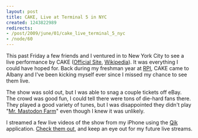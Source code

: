```yaml
--- 
layout: post
title: CAKE, Live at Terminal 5 in NYC
created: 1243822989
redirects:
- /post/2009/june/01/cake_live_terminal_5_nyc
- /node/60
---
```

This past Friday a few friends and I ventured in to New York City to see a live performance by CAKE (<a href="http://www.cakemusic.com/">Official Site</a>, <a href="http://en.wikipedia.org/wiki/Cake_(band)">Wikipedia</a>). It was everything I could have hoped for. Back during my freshman year at <a href="http://www.rpi.edu">RPI</a>, CAKE came to Albany and I've been kicking myself ever since I missed my chance to see them live.

The show was sold out, but I was able to snag a couple tickets off eBay. The crowd was good fun, I could tell there were tons of die-hard fans there. They played a good variety of tunes, but I was disappointed they didn't play "<a href="http://www.last.fm/music/Cake/_/Mr.+Mastodon+Farm">Mr. Mastodon Farm</a>" even though I knew it was unlikely.

I streamed a few live videos of the show from my iPhone using the <a href="http://qik.com">Qik</a> application. <a href="/qik">Check them out</a>, and keep an eye out for my future live streams.
